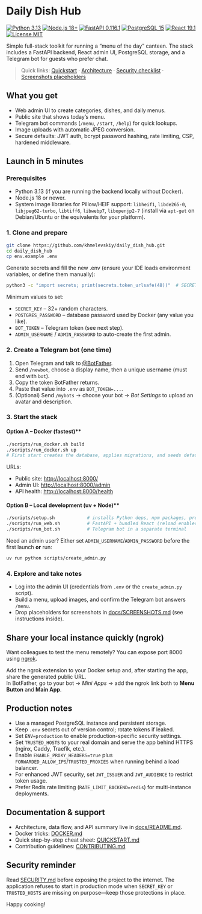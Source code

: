 # Daily Dish Hub

[![Python 3.13](https://img.shields.io/badge/Python-3.13-3776AB?style=flat-square&logo=python&logoColor=white)](https://www.python.org/)
[![Node.js 18+](https://img.shields.io/badge/Node.js-18%2B-339933?style=flat-square&logo=nodedotjs&logoColor=white)](https://nodejs.org/)
[![FastAPI 0.116.1](https://img.shields.io/badge/FastAPI-0.116.1-009688?style=flat-square&logo=fastapi&logoColor=white)](https://fastapi.tiangolo.com/)
[![PostgreSQL 15](https://img.shields.io/badge/PostgreSQL-15-4169E1?style=flat-square&logo=postgresql&logoColor=white)](https://www.postgresql.org/)
[![React 19.1](https://img.shields.io/badge/React-19.1-61DAFB?style=flat-square&logo=react&logoColor=black)](https://react.dev/)
[![License MIT](https://img.shields.io/badge/License-MIT-000000?style=flat-square&logo=opensourceinitiative&logoColor=white)](LICENSE)

Simple full-stack toolkit for running a “menu of the day” canteen. The stack includes a FastAPI backend, React admin UI, PostgreSQL storage, and a Telegram bot for guests who prefer chat.

> Quick links: [Quickstart](QUICKSTART.md) · [Architecture](docs/README.md) · [Security checklist](SECURITY.md) · [Screenshots placeholders](docs/SCREENSHOTS.md)

## What you get

- Web admin UI to create categories, dishes, and daily menus.
- Public site that shows today’s menu.
- Telegram bot commands (`/menu`, `/start`, `/help`) for quick lookups.
- Image uploads with automatic JPEG conversion.
- Secure defaults: JWT auth, bcrypt password hashing, rate limiting, CSP, hardened middleware.

## Launch in 5 minutes

### Prerequisites

- Python 3.13 (if you are running the backend locally without Docker).
- Node.js 18 or newer.
- System image libraries for Pillow/HEIF support: `libheif1`, `libde265-0`, `libjpeg62-turbo`, `libtiff6`, `libwebp7`, `libopenjp2-7` (install via `apt-get` on Debian/Ubuntu or the equivalents for your platform).

### 1. Clone and prepare

```bash
git clone https://github.com/khmelevskiy/daily_dish_hub.git
cd daily_dish_hub
cp env.example .env
```

Generate secrets and fill the new .env (ensure your IDE loads environment variables, or define them manually):

```bash
python3 -c "import secrets; print(secrets.token_urlsafe(48))"  # SECRET_KEY
```

Minimum values to set:

- `SECRET_KEY` – 32+ random characters.
- `POSTGRES_PASSWORD` – database password used by Docker (any value you like).
- `BOT_TOKEN` – Telegram token (see next step).
- `ADMIN_USERNAME` / `ADMIN_PASSWORD` to auto-create the first admin.

### 2. Create a Telegram bot (one time)

1. Open Telegram and talk to [@BotFather](https://t.me/BotFather).
2. Send `/newbot`, choose a display name, then a unique username (must end with `bot`).
3. Copy the token BotFather returns.
4. Paste that value into `.env` as `BOT_TOKEN=...`.
5. (Optional) Send `/mybots` → choose your bot → *Bot Settings* to upload an avatar and description.

### 3. Start the stack

#### Option A – Docker (fastest)**

```bash
./scripts/run_docker.sh build
./scripts/run_docker.sh up
# First start creates the database, applies migrations, and seeds default data
```

URLs:

- Public site: <http://localhost:8000/>
- Admin UI: <http://localhost:8000/admin>
- API health: <http://localhost:8000/health>

#### Option B – Local development (uv + Node)**

```bash
./scripts/setup.sh            # installs Python deps, npm packages, pre-commit hooks
./scripts/run_web.sh          # FastAPI + bundled React (reload enabled)
./scripts/run_bot.sh          # Telegram bot in a separate terminal
```

Need an admin user? Either set `ADMIN_USERNAME`/`ADMIN_PASSWORD` before the first launch **or** run:

```bash
uv run python scripts/create_admin.py
```

### 4. Explore and take notes

- Log into the admin UI (credentials from `.env` or the `create_admin.py` script).
- Build a menu, upload images, and confirm the Telegram bot answers `/menu`.
- Drop placeholders for screenshots in [docs/SCREENSHOTS.md](docs/SCREENSHOTS.md) (see instructions inside).

## Share your local instance quickly (ngrok)

Want colleagues to test the menu remotely? You can expose port 8000 using [ngrok](https://ngrok.com/).

Add the ngrok extension to your Docker setup and, after starting the app, share the generated public URL.  
In BotFather, go to your bot → *Mini Apps* → add the ngrok link both to **Menu Button** and **Main App**.

## Production notes

- Use a managed PostgreSQL instance and persistent storage.
- Keep `.env` secrets out of version control; rotate tokens if leaked.
- Set `ENV=production` to enable production-specific security settings.
- Set `TRUSTED_HOSTS` to your real domain and serve the app behind HTTPS (nginx, Caddy, Traefik, etc.).
- Enable `ENABLE_PROXY_HEADERS=true` plus `FORWARDED_ALLOW_IPS`/`TRUSTED_PROXIES` when running behind a load balancer.
- For enhanced JWT security, set `JWT_ISSUER` and `JWT_AUDIENCE` to restrict token usage.
- Prefer Redis rate limiting (`RATE_LIMIT_BACKEND=redis`) for multi-instance deployments.

## Documentation & support

- Architecture, data flow, and API summary live in [docs/README.md](docs/README.md).
- Docker tricks: [DOCKER.md](DOCKER.md)
- Quick step-by-step cheat sheet: [QUICKSTART.md](QUICKSTART.md)
- Contribution guidelines: [CONTRIBUTING.md](CONTRIBUTING.md)

## Security reminder

Read [SECURITY.md](SECURITY.md) before exposing the project to the internet. The application refuses to start in production mode when `SECRET_KEY` or `TRUSTED_HOSTS` are missing on purpose—keep those protections in place.

Happy cooking!
